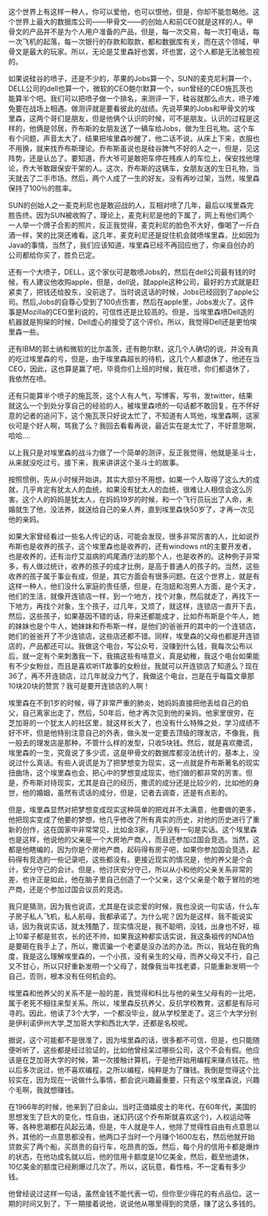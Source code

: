 这个世界上有这样一种人，你可以爱他，也可以恨他，但是，你却不能忽略他。这个世界上最大的数据库公司——甲骨文——的创始人和前CEO就是这样的人。甲骨文的产品并不是为个人用户准备的产品，但是，每一次交易，每一次打电话，每一次飞机的起落，每一次银行的存款和取款，都和数据库有关，而在这个领域，甲骨文是最大的玩家。所以，无论是艾里森好也罢，坏也罢，这个人都是无法被忽视的。

如果说硅谷的喷子，还是不少的，苹果的Jobs算一个，SUN的麦克尼利算一个，DELL公司的dell也算一个，微软的CEO鲍尔默算一个，sun曾经的CEO施瓦茨也能算半个吧。我们可以把喷子做一个排名，来测评一下，硅谷就那么点大，喷子难免要在战场上相遇。做测评就是要看彼此的战绩。先说苹果的Jobs和甲骨文的埃里森，这两个哥们是朋友，但是他俩个认识的时候，可不是朋友。认识的过程是这样的，他俩是邻居，乔布斯的女朋友送了一辆车给Jobs，做为生日礼物。这个车有个问题，声音太大了，结果把埃里森吵醒了，他二话不说，从床上下来，衣服也不用换，就来找乔布斯理论。乔布斯虽说也是硅谷脾气不好的人之一，但是，见这阵势，还是认怂了。要知道，乔大爷可是敢把车停在残疾人的车位上，保安找他理论，乔大爷敢跟保安干架的人。这次，乔布斯的这辆车，女朋友送的生日礼物，当天就去了二手市场。然后，两个人成了一生的好友。没有再吵过架，当然，埃里森保持了100％的胜率。

SUN的创始人之一麦克利尼也是敢迎战的人，互相对喷了几年，最后以埃里森完胜告终。因为SUN被收购了，理论上，麦克利尼是他的下属了，网上有他们两个一人举一个牌子合影的照片，反正我觉得，麦克利尼的脸色不大好，像喝了一斤白酒一样，笑的比哭还难看。这几年，麦克利尼还是捉住机会就喷埃里森，比如因为Java的事情，当然了，我们应该知道，埃里森已经不再回应他了，你亲自创办的公司都给你买了，胜负已定。

还有一个大喷子，DELL，这个家伙可是敢喷Jobs的，然后在dell公司最有钱的时候，有人建议他收购apple，但是，dell说，就apple这种公司，最好的方式就是赶紧卖了，把钱还给股东，没前途了。当时说这话的时候，Jobs已经回到了apple公司。然后,Jobs的自尊心受到了100点伤害，然后在apple里，Jobs发火了。这件事是Mozilla的CEO里利说的，可信性还是比较高的。但是，当埃里森喷Dell造的机器就是狗屎的时候，Dell虚心的接受了这个评价。所以，我觉得Dell还是更怕埃里森一些。

还有IBM的郭士纳和微软的比尔盖茨，还有鲍尔默，这几个人确切的说，并没有真的吃过埃里森的亏，但是，由于埃里森超长的待机，这几个人都退休了，他还在当CEO，因此，这也算是赢了吧，毕竟你们上班的时候，我在喷，你们都退休了，我依然在喷。

还有只能算半个喷子的施瓦茨，这个人有人气，写博客，写书，发twitter，结果就这么一个到处分享自己的经验的人，被埃里森喷的一句话都不敢回复，在不怀好意的记者的追问下，这个施瓦茨只好说太忙了，不知道有人骂他，埃里森啊，这家伙可是个好人啊，骂我了么？我回去看看再说，最近实在是太忙了，不好意思啊，哈哈….

以上我只是对埃里森的战斗力做了一个简单的测评，反正我觉得，他就是圣斗士，从来就没吃过亏。接下来，我来讲讲这个圣斗士的故事。

按照惯例，先从小时候开始讲。其实大部分不用想，如果一个人取得了这么大的成就，几乎肯定有犹太人的血统，如果没有犹太人的血统，很难让人相信会这么厉害。这个人的妈妈是犹太人，在妈妈19岁的时候，和一个飞行员玩出了人命，未婚就生了他，没法养，就送给自己的亲人养，直到埃里森快50岁了，才再一次见他的亲妈。

如果大家曾经看过一些名人传记的话，可能会发现，很多非常厉害的人，比如说乔布斯也是收养的孩子，这个埃里森也是收养的，还有windows nt的主要开发者，也是收养的，还有治疗艾滋病的鸡尾酒疗法的那个人，也是收养的。这种例子非常多，有人做过统计，收养的孩子的成才比例，是高于普通人的孩子的。当然，这些收养的孩子属于事业有成，但是，其它方面会有很多问题。在这个世界上，就是有这样一种人，他们没什么家庭的责任感，但是，在泡妞和泡男人方面，是个天才，他们的生活，就像开连锁店一样，到一个地方，找个对象，然后就走了，再找下一下地方，再找个对象，生个孩子，过几年，又烦了，就这样，连锁店一直开下去，然后，这些孩子，如果基因不错的话，将来还都能成才，比如乔布斯是个牛人，她的妹妹也是个牛人，她妹妹和乔布斯一样，是他们的爸爸开的其中的一个连锁店，她们的爸爸开了不少连锁店，这些店还都不错。同样，埃里森的父母也都是开连锁店的，产品都还可以。我做这个电台，写公众号，没赚到什么钱，我每次公布以后，就一定有个来刺激我一下，我搞这些有啥意义，真是幼稚，我这个电台如果能有不少女粉丝，而且是喜欢听IT故事的女粉丝，我就可以开连锁店了知道么？现在36了，再不开连锁店，过几年就没力气了，我做这个电台，岂是在乎每篇文章那10块20块的赞赏？我可是要开连锁店的人啊！

埃里森在不到1岁的时候，得了非常严重的肺炎，她妈妈直接把他丢给自己的伯父，自己离家出走了，然后，50年后，他才再次见到他的亲妈。他家里很穷，在芝加哥的一个犹太人的社区里，就这样长大了，也没有什么特殊之处，学习成绩不好不坏，但是他特别注意自己的外表，做头发一定要去顶级的理发店，不像我，我一般去的理发店是那种，不管什么样的发型，只收5块钱。然后，就是喜欢撒谎，埃里森的一生，究竟说了多少谎，这是甲骨文的数据库都没法统计的，基本上，没说过什么真话。有些人说谎是为了把梦想变为现实，这一点就是乔布斯著名的现实扭曲场，这个埃里森也会，把心中的梦想变成现实，他们做的都非常的厉害。但是，乔布斯对待现实，尤其是自己的经历，撒谎的成分还是比较少的，比如他的身世，他的婚姻，虽然有谎话的成分，但是，记者去调查，还是有点影的。

但是，埃里森显然对把梦想变成现实这种简单的把戏并不太满意，他要做的更多，他把现实变成了他要的梦想，他几乎修改了所有真实的历史，对他的历史进行了重新的创作，这在国家中非常常见，比如金3家，几乎没有一句是实话。这个埃里森也是这样，他说他的父亲是一个大房地产商人，而且还参加过国会竞选。当然，这都是他瞎编的，因为你是个房地产商，起码得有房子吧，如果你参加国会竞选，起码得有竞选的一些记录吧，这些都没有。更接近现实的情况是，他的养父是个会计，安分守己的会计。但是，他讨厌安分守己，所以从小和他的父亲关系非常的差，也许正是如此，他在脑子里自己创造了一个父亲，这个父亲是个敢于冒险的地产商，还是个参加过国会议员的竞选。

我只是猜测，因为我也说谎，尤其是在谈恋爱的时候，我也没说一句实话，什么车子房子私人飞机，私人航母，我都承诺了。为什么呢？因为是这样，我不能说实话，因为我说实话，就太残酷了，现实情况是，我不聪明，没钱，出身也不好，祖上10辈子都是贫农，长的还不帅，如果我这种都实话实说，我这条祖传的NDA怕是要砸在我手上了，所以，撒谎骗一个老婆是没办法的办法。所以，我站在我的角度，我是这么理解埃里森的，一个小孩，没有亲生的父母，而养父母又不行，自己又不甘心，所以只好重新发明一个父母了，就像我当年找老婆，只能重新发明一个自己，否则，根本没有任何机会的。

埃里森和他养父的关系不是一般的差，我觉得和科比与他的亲生父母有的一比吧，属于老死不相往来型关系。所以，埃里森反抗养父，反抗学校教育，这都是有际可寻的。因此，他读了3个大学，一个都没毕业，就从学校里走了。这三个大学分别是伊利诺伊州大学,芝加哥大学和西北大学，还都是名校呢。

据说，这个可能都不是很准了，因为埃里森的话，很多都不可信，但是，也只能随便听听了，这些都是经过验证的，比如他曾经呆过哪些公司，这个不会有假。他应该是在芝加哥大学的时候，第一次接触计算机，于是他开始用编程来赚点钱花。他以后多次说过，他不喜欢编程，之所以编程，纯粹是为了赚钱。我倒是觉得这个比较实在，因为现在一说做什么事情，都会说兴趣最重要，只有这个埃里森说，兴趣个毛啊，我就想赚钱。

在1966年的时候，他来到了旧金山，当时正值嬉皮士的年代，在60年代，美国的思想发生了巨大的变化，性自由，迷幻药(这个乔布斯就喜欢这个)，人权运动等等，各种思潮都在风起云涌，但是，牛人就是牛人，他除了觉得性自由有点意思以外，其他的一点意思都没有，他两口子当时一个月赚个1600左右，然后他就开始贷款买了两个船，买昂贵的自行车，吃昂贵的饭。然后，每个月的信用卡都是爆炸的状态，在他功成名就以后，他的信用卡额度是10亿美金，然后，截至他退休，10亿美金的额度已经刷爆过几次了。所以，这玩意，看性格，不一定看有多少钱。

他曾经说过这样一句话，虽然金钱不能代表一切，但你至少得花的有点品位。这一期的时间又到了，下一期接着说他，说说他从哪里得到的灵感，赚了这么多钱的。
